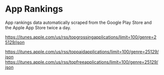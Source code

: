 # App Rankings

App rankings data automatically scraped from the Google Play Store and the Apple App Store twice a day.

https://itunes.apple.com/us/rss/topgrossingapplications/limit=100/genre=25129/json

https://itunes.apple.com/us/rss/toppaidapplications/limit=100/genre=25129/json
https://itunes.apple.com/us/rss/topfreeapplications/limit=100/genre=25129/json
